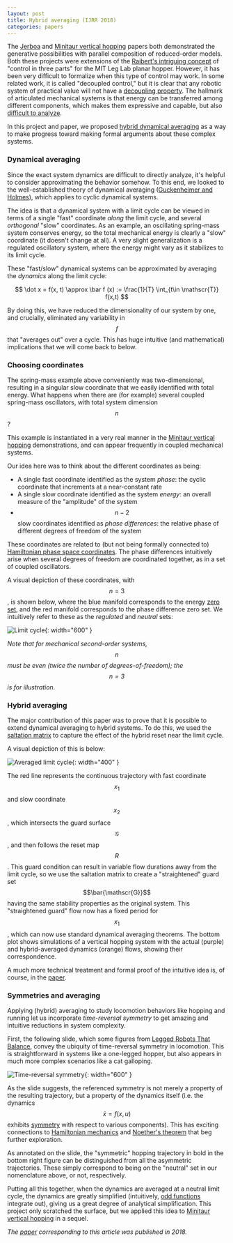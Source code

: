 ```yaml
---
layout: post
title: Hybrid averaging (IJRR 2018)
categories: papers
---
```


The [Jerboa](/jerboa-hopping-video) and [Minitaur vertical hopping](/vertical-hopper-compositions) papers both demonstrated the generative possibilities with parallel composition of reduced-order models. Both these projects were extensions of the [Raibert's intriguing concept](https://mitpress.mit.edu/9780262681193/legged-robots-that-balance/) of "control in three parts" for the MIT Leg Lab planar hopper. However, it has been very difficult to formalize when this type of control may work. In some related work, it is called "decoupled control," but it is clear that any robotic system of practical value will not have a [decoupling property](https://math.mit.edu/~jorloff/suppnotes/suppnotes03/ls4.pdf). The hallmark of articulated mechanical systems is that energy can be transferred among different components, which makes them expressive and capable, but also [difficult to analyze](https://en.wikipedia.org/wiki/Double_pendulum#Chaotic_motion).

In this project and paper, we proposed [hybrid dynamical averaging](https://journals.sagepub.com/doi/full/10.1177/0278364918756498) as a way to make progress toward making formal arguments about these complex systems.

### Dynamical averaging

Since the exact system dynamics are difficult to directly analyze, it's helpful to consider approximating the behavior somehow. To this end, we looked to the well-established theory of dynamical averaging ([Guckenheimer and Holmes](https://link.springer.com/book/10.1007/978-1-4612-1140-2)), which applies to cyclic dynamical systems.

The idea is that a dynamical system with a limit cycle can be viewed in terms of a single "fast" coordinate _along_ the limit cycle, and several _orthogonal_ "slow" coordinates. As an example, an oscillating spring-mass system conserves energy, so the total mechanical energy is clearly a "slow" coordinate (it doesn't change at all). A very slight generalization is a regulated oscillatory system, where the energy might vary as it stabilizes to its limit cycle.

These "fast/slow" dynamical systems can be approximated by averaging the _dynamics_ along the limit cycle:

$$
\dot x = f(x, t) \approx \bar f (x) := \frac{1}{T} \int_{t\in \mathscr{T}} f(x,t)
$$

By doing this, we have reduced the dimensionality of our system by one, and crucially, eliminated any variability in $$f$$ that "averages out" over a cycle. This has huge intuitive (and mathematical) implications that we will come back to below.

### Choosing coordinates

The spring-mass example above conveniently was two-dimensional, resulting in a singular slow coordinate that we easily identified with total energy. What happens when there are (for example) several coupled spring-mass oscillators, with total system dimension $$n$$?

This example is instantiated in a very real manner in the [Minitaur vertical hopping](/vertical-hopper-compositions) demonstrations, and can appear frequently in coupled mechanical systems.

Our idea here was to think about the different coordinates as being:

- A single fast coordinate identified as the system _phase_: the cyclic coordinate that increments at a near-constant rate
- A single slow coordinate identified as the system _energy_: an overall measure of the "amplitude" of the system
- $$n-2$$ slow coordinates identified as _phase differences_: the relative phase of different degrees of freedom of the system

These coordinates are related to (but not being formally connected to) [Hamiltonian phase space coordinates](https://en.wikipedia.org/wiki/Hamiltonian_mechanics). The phase differences intuitively arise when several degrees of freedom are coordinated together, as in a set of coupled oscillators.

A visual depiction of these coordinates, with $$n=3$$, is shown below, where the blue manifold corresponds to the energy [zero set](https://mathworld.wolfram.com/ZeroSet.html), and the red manifold corresponds to the phase difference zero set. We intuitively refer to these as the _regulated_ and _neutral_ sets:

![Limit cycle](/images/limit_cycle.png){: width="600" }

_Note that for mechanical second-order systems, $$n$$ must be even (twice the number of degrees-of-freedom); the $$n=3$$ is for illustration._

### Hybrid averaging

The major contribution of this paper was to prove that it is possible to extend dynamical averaging to hybrid systems. To do this, we used the [saltation matrix](https://arxiv.org/abs/2306.06862) to capture the effect of the hybrid reset near the limit cycle.

A visual depiction of this is below:

![Averaged limit cycle](/images/avg_limit_cycle.png){: width="400" }

The red line represents the continuous trajectory with fast coordinate $$x_1$$ and slow coordinate $$x_2$$, which intersects the guard surface $$\mathscr{G}$$, and then follows the reset map $$R$$. This guard condition can result in variable flow durations away from the limit cycle, so we use the saltation matrix to create a "straightened" guard set $$\bar{\mathscr{G}}$$ having the same stability properties as the original system. This "straightened guard" flow now has a fixed period for $$x_1$$, which can now use standard dynamical averaging theorems. The bottom plot shows simulations of a vertical hopping system with the actual (purple) and hybrid-averaged dynamics (orange) flows, showing their correspondence.

A much more technical treatment and formal proof of the intuitive idea is, of course, in the [paper](https://journals.sagepub.com/doi/full/10.1177/0278364918756498).

### Symmetries and averaging

Applying (hybrid) averaging to study locomotion behaviors like hopping and running let us incorporate _time-reversal symmetry_ to get amazing and intuitive reductions in system complexity.

First, the following slide, which some figures from [Legged Robots That Balance](https://mitpress.mit.edu/9780262681193/legged-robots-that-balance/), convey the ubiquity of time-reversal symmetry in locomotion. This is straightforward in systems like a one-legged hopper, but also appears in much more complex scenarios like a cat galloping.

![Time-reversal symmetry](/images/time_reversal_symmetry.png){: width="600" }

As the slide suggests, the referenced symmetry is not merely a property of the resulting trajectory, but a property of the dynamics itself (i.e. the dynamics $$\dot x = f(x, u)$$ exhibits [symmetry](https://en.wikipedia.org/wiki/Even_and_odd_functions) with respect to various components). This has exciting connections to [Hamiltonian mechanics](https://en.wikipedia.org/wiki/Hamiltonian_mechanics) and [Noether's theorem](https://en.wikipedia.org/wiki/Noether%27s_theorem) that beg further exploration.

As annotated on the slide, the "symmetric" hopping trajectory in bold in the bottom right figure can be distinguished from all the asymmetric trajectories. These simply correspond to being on the "neutral" set in our nomenclature above, or not, respectively.

Putting all this together, when the dynamics are averaged at a neutral limit cycle, the dynamics are greatly simplified (intuitively, [odd functions](https://en.wikipedia.org/wiki/Even_and_odd_functions) integrate out), giving us a great degree of analytical simplification. This project only scratched the surface, but we applied this idea to [Minitaur vertical hopping](/vertical-hopper-compositions) in a sequel.

_The [paper](https://journals.sagepub.com/doi/full/10.1177/0278364918756498) corresponding to this article was published in 2018._
